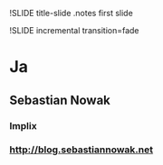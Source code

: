 !SLIDE title-slide
.notes first slide

!SLIDE incremental transition=fade
# Ja #

## Sebastian Nowak ##
### Implix ###
### http://blog.sebastiannowak.net ###
